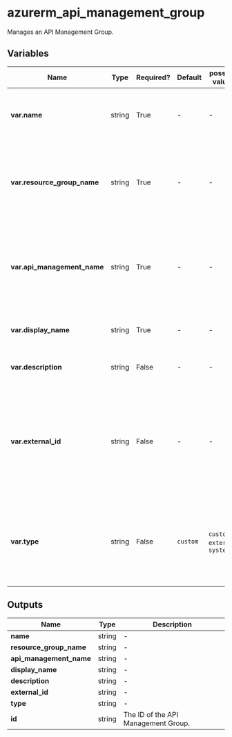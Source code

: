 # azurerm_api_management_group

Manages an API Management Group.

## Variables

| Name | Type | Required? | Default  | possible values | Description |
| ---- | ---- | --------- | -------- | ----------- | ----------- |
| **var.name** | string | True | -  |  -  | The name of the API Management Group. Changing this forces a new resource to be created. | 
| **var.resource_group_name** | string | True | -  |  -  | The name of the Resource Group in which the API Management Group should exist. Changing this forces a new resource to be created. | 
| **var.api_management_name** | string | True | -  |  -  | The name of the [API Management Service](api_management.html) in which the API Management Group should exist. Changing this forces a new resource to be created. | 
| **var.display_name** | string | True | -  |  -  | The display name of this API Management Group. | 
| **var.description** | string | False | -  |  -  | The description of this API Management Group. | 
| **var.external_id** | string | False | -  |  -  | The identifier of the external Group. For example, an Azure Active Directory group `aad://<tenant id>/groups/<group object id>`. Changing this forces a new resource to be created. | 
| **var.type** | string | False | `custom`  |  `custom`, `external`, `system`  | The type of this API Management Group. Possible values are `custom`, `external` and `system`. Default is `custom`. Changing this forces a new resource to be created. | 



## Outputs

| Name | Type | Description |
| ---- | ---- | --------- | 
| **name** | string  | - | 
| **resource_group_name** | string  | - | 
| **api_management_name** | string  | - | 
| **display_name** | string  | - | 
| **description** | string  | - | 
| **external_id** | string  | - | 
| **type** | string  | - | 
| **id** | string  | The ID of the API Management Group. | 
